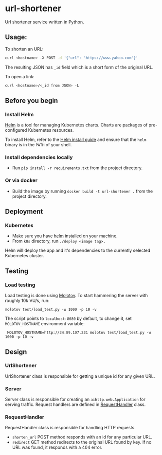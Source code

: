 # url-shortener

Url shortener service written in Python.

## Usage:

To shorten an URL:
```bash
curl <hostname> -X POST -d '{"url": "https://www.yahoo.com"}'
```

The resulting JSON has `_id` field which is a short form of the original URL. 

To open a link:
```bash
curl <hostname>/<_id from JSON> -L
```

## Before you begin

### Install Helm

[Helm](https://helm.sh/) is a tool for managing Kubernetes charts. Charts are packages of pre-configured Kubernetes resources.

To install Helm, refer to the [Helm install guide](https://github.com/helm/helm#install) and ensure that the `helm` binary is in the `PATH` of your shell.

### Install dependencies locally

* Run `pip install -r requirements.txt` from the project directory.

### Or via docker

* Build the image by running `docker build -t url-shortener .` from the project directory. 

## Deployment

### Kubernetes

* Make sure you have [helm](#install-helm) installed on your machine.
* From `k8s` directory, run `./deploy <image tag>.`

Helm will deploy the app and it's dependencies to the currently selected Kubernetes cluster.

## Testing

### Load testing

Load testing is done using [Molotov](https://molotov.readthedocs.io/en/stable/).
To start hammering the server with roughly 10k VU/s, run:

```
molotov test/load_test.py -w 1000 -p 10 -v
```   

The script points to `localhost:8080` by default, to change it, set `MOLOTOV_HOSTNAME` environment variable:

```
 MOLOTOV_HOSTNAME=http://34.89.107.231 molotov test/load_test.py -w 1000 -p 10 -v
```

## Design

### UrlShortener

UrlShortener class is responsible for getting a unique id for any given URL.

### Server

Server class is responsible for creating an `aihttp.web.Application` for serving traffic. Request handlers are defined in [RequestHandler](#requesthandler) class.

### RequestHandler

RequestHandler class is responsible for handling HTTP requests.

* `shorten_url` POST method responds with an id for any particular URL.
* `redirect` GET method redirects to the original URL found by key. If no URL was found, it responds with a 404 error.